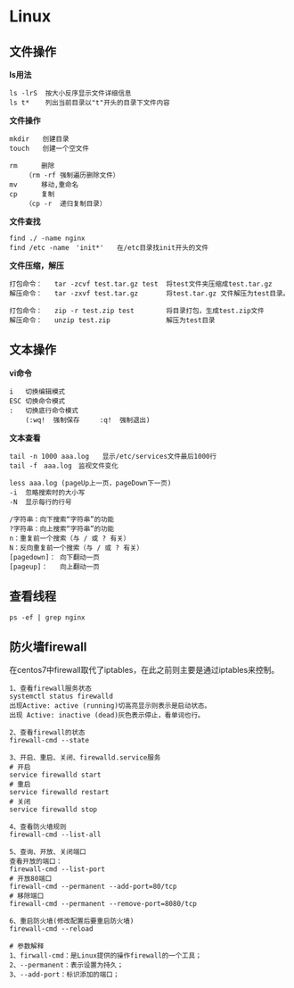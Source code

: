 # Linux

## 文件操作

**ls用法**

```
ls -lrS  按大小反序显示文件详细信息
ls t*    列出当前目录以"t"开头的目录下文件内容
```

**文件操作**

```
mkdir　　创建目录
touch　　创建一个空文件

rm		删除
	（rm -rf 强制遍历删除文件）
mv 		移动,重命名
cp 		复制
	（cp -r 	递归复制目录）
```

**文件查找**

```
find ./ -name nginx
find /etc -name　'init*'　　在/etc目录找init开头的文件
```

**文件压缩，解压**

```
打包命令： 	tar -zcvf test.tar.gz test 	将test文件夹压缩成test.tar.gz
解压命令：	tar -zxvf test.tar.gz 		将test.tar.gz 文件解压为test目录。

打包命令：	zip -r test.zip test 		将目录打包，生成test.zip文件
解压命令：	unzip test.zip 				解压为test目录
```

## 文本操作

**vi命令**

```
i	切换编辑模式
ESC 切换命令模式
:	切换底行命令模式
	(:wq!  强制保存  	:q!  强制退出)
```

**文本查看**

```
tail -n 1000 aaa.log　　显示/etc/services文件最后1000行
tail -f　aaa.log　监视文件变化

less aaa.log (pageUp上一页，pageDown下一页)
-i  忽略搜索时的大小写
-N  显示每行的行号

/字符串：向下搜索“字符串”的功能
?字符串：向上搜索“字符串”的功能
n：重复前一个搜索（与 / 或 ? 有关）
N：反向重复前一个搜索（与 / 或 ? 有关）
[pagedown]： 向下翻动一页
[pageup]：   向上翻动一页
```



## 查看线程

```
ps -ef | grep nginx
```

## 防火墙firewall

在centos7中firewall取代了iptables，在此之前则主要是通过iptables来控制。

```
1、查看firewall服务状态
systemctl status firewalld
出现Active: active (running)切高亮显示则表示是启动状态。
出现 Active: inactive (dead)灰色表示停止，看单词也行。

2、查看firewall的状态
firewall-cmd --state

3、开启、重启、关闭、firewalld.service服务
# 开启
service firewalld start
# 重启
service firewalld restart
# 关闭
service firewalld stop

4、查看防火墙规则
firewall-cmd --list-all

5、查询、开放、关闭端口
查看开放的端口：
firewall-cmd --list-port
# 开放80端口
firewall-cmd --permanent --add-port=80/tcp
# 移除端口
firewall-cmd --permanent --remove-port=8080/tcp

6、重启防火墙(修改配置后要重启防火墙)
firewall-cmd --reload

# 参数解释
1、firwall-cmd：是Linux提供的操作firewall的一个工具；
2、--permanent：表示设置为持久；
3、--add-port：标识添加的端口；
```